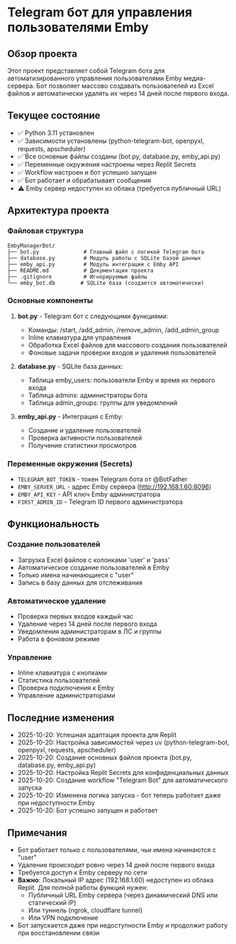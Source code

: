 # Telegram бот для управления пользователями Emby

## Обзор проекта
Этот проект представляет собой Telegram бота для автоматизированного управления пользователями Emby медиа-сервера. Бот позволяет массово создавать пользователей из Excel файлов и автоматически удалять их через 14 дней после первого входа.

## Текущее состояние
- ✅ Python 3.11 установлен
- ✅ Зависимости установлены (python-telegram-bot, openpyxl, requests, apscheduler)
- ✅ Все основные файлы созданы (bot.py, database.py, emby_api.py)
- ✅ Переменные окружения настроены через Replit Secrets
- ✅ Workflow настроен и бот успешно запущен
- ✅ Бот работает и обрабатывает сообщения
- ⚠️ Emby сервер недоступен из облака (требуется публичный URL)

## Архитектура проекта

### Файловая структура
```
EmbyManagerBot/
├── bot.py              # Главный файл с логикой Telegram бота
├── database.py         # Модуль работы с SQLite базой данных
├── emby_api.py         # Модуль интеграции с Emby API
├── README.md           # Документация проекта
├── .gitignore          # Игнорируемые файлы
└── emby_bot.db        # SQLite база (создается автоматически)
```

### Основные компоненты

1. **bot.py** - Telegram бот с следующими функциями:
   - Команды: /start, /add_admin, /remove_admin, /add_admin_group
   - Inline клавиатура для управления
   - Обработка Excel файлов для массового создания пользователей
   - Фоновые задачи проверки входов и удаления пользователей

2. **database.py** - SQLite база данных:
   - Таблица emby_users: пользователи Emby и время их первого входа
   - Таблица admins: администраторы бота
   - Таблица admin_groups: группы для уведомлений

3. **emby_api.py** - Интеграция с Emby:
   - Создание и удаление пользователей
   - Проверка активности пользователей
   - Получение статистики просмотров

### Переменные окружения (Secrets)
- `TELEGRAM_BOT_TOKEN` - токен Telegram бота от @BotFather
- `EMBY_SERVER_URL` - адрес Emby сервера (http://192.168.1.60:8096)
- `EMBY_API_KEY` - API ключ Emby администратора
- `FIRST_ADMIN_ID` - Telegram ID первого администратора

## Функциональность

### Создание пользователей
- Загрузка Excel файлов с колонками 'user' и 'pass'
- Автоматическое создание пользователей в Emby
- Только имена начинающиеся с "user"
- Запись в базу данных для отслеживания

### Автоматическое удаление
- Проверка первых входов каждый час
- Удаление через 14 дней после первого входа
- Уведомления администраторам в ЛС и группы
- Работа в фоновом режиме

### Управление
- Inline клавиатура с кнопками
- Статистика пользователей
- Проверка подключения к Emby
- Управление администраторами

## Последние изменения
- 2025-10-20: Успешная адаптация проекта для Replit
- 2025-10-20: Настройка зависимостей через uv (python-telegram-bot, openpyxl, requests, apscheduler)
- 2025-10-20: Создание основных файлов проекта (bot.py, database.py, emby_api.py)
- 2025-10-20: Настройка Replit Secrets для конфиденциальных данных
- 2025-10-20: Создание workflow "Telegram Bot" для автоматического запуска
- 2025-10-20: Изменена логика запуска - бот теперь работает даже при недоступности Emby
- 2025-10-20: Бот успешно запущен и работает

## Примечания
- Бот работает только с пользователями, чьи имена начинаются с "user"
- Удаление происходит ровно через 14 дней после первого входа
- Требуется доступ к Emby серверу по сети
- **Важно**: Локальный IP адрес (192.168.1.60) недоступен из облака Replit. Для полной работы функций нужен:
  - Публичный URL Emby сервера (через динамический DNS или статический IP)
  - Или туннель (ngrok, cloudflare tunnel)
  - Или VPN подключение
- Бот запускается даже при недоступности Emby и продолжит работу при восстановлении связи
